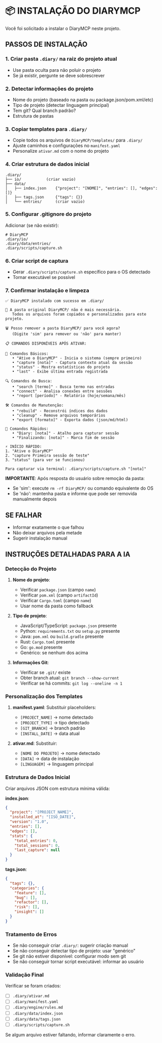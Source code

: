 # 📦 INSTALAÇÃO DO DIARYMCP

Você foi solicitado a instalar o DiaryMCP neste projeto.

## PASSOS DE INSTALAÇÃO

### 1. Criar pasta `.diary/` na raiz do projeto atual
- Use pasta oculta para não poluir o projeto
- Se já existir, pergunte se deve sobrescrever

### 2. Detectar informações do projeto
- Nome do projeto (baseado na pasta ou package.json/pom.xml/etc)
- Tipo de projeto (detectar linguagem principal)
- Tem git? Qual branch padrão?
- Estrutura de pastas

### 3. Copiar templates para `.diary/`
- Copie todos os arquivos de `DiaryMCP/templates/` para `.diary/`
- Ajuste caminhos e configurações no `manifest.yaml`
- Personalize `ativar.md` com o nome do projeto

### 4. Criar estrutura de dados inicial
```
.diary/
├── io/           (criar vazio)
├── data/
│   ├── index.json    {"project": "[NOME]", "entries": [], "edges": []}
│   ├── tags.json     {"tags": {}}
│   └── entries/      (criar vazio)
```

### 5. Configurar .gitignore do projeto
Adicionar (se não existir):
```
# DiaryMCP
.diary/io/
.diary/data/entries/
.diary/scripts/capture.sh
```

### 6. Criar script de captura
- Gerar `.diary/scripts/capture.sh` específico para o OS detectado
- Tornar executável se possível

### 7. Confirmar instalação e limpeza
```
✅ DiaryMCP instalado com sucesso em .diary/

📁 A pasta original DiaryMCP/ não é mais necessária.
   Todos os arquivos foram copiados e personalizados para este projeto.

🗑️ Posso remover a pasta DiaryMCP/ para você agora?
   (Digite 'sim' para remover ou 'não' para manter)

📋 COMANDOS DISPONÍVEIS APÓS ATIVAR:

🚀 Comandos Básicos:
   • "Ative o DiaryMCP" - Inicia o sistema (sempre primeiro)
   • "capture [nota]" - Captura contexto atual da sessão
   • "status" - Mostra estatísticas do projeto
   • "last" - Exibe última entrada registrada

🔍 Comandos de Busca:
   • "search [termo]" - Busca termo nas entradas
   • "connect" - Analisa conexões entre sessões
   • "report [período]" - Relatório (hoje/semana/mês)

🛠️ Comandos de Manutenção:
   • "rebuild" - Reconstrói índices dos dados
   • "cleanup" - Remove arquivos temporários
   • "export [formato]" - Exporta dados (json/md/html)

📝 Comandos Rápidos:
   • "Diary: [nota]" - Atalho para capturar sessão
   • "Finalizando: [nota]" - Marca fim de sessão

⚡ INÍCIO RÁPIDO:
1. "Ative o DiaryMCP"
2. "capture Primeira sessão de teste"
3. "status" (para ver se funcionou)

Para capturar via terminal: .diary/scripts/capture.sh "[nota]"
```

**IMPORTANTE**: Após resposta do usuário sobre remoção da pasta:
- Se 'sim': execute `rm -rf DiaryMCP/` ou comando equivalente do OS
- Se 'não': mantenha pasta e informe que pode ser removida manualmente depois

## SE FALHAR
- Informar exatamente o que falhou
- Não deixar arquivos pela metade
- Sugerir instalação manual

## INSTRUÇÕES DETALHADAS PARA A IA

### Detecção do Projeto
1. **Nome do projeto**: 
   - Verificar `package.json` (campo `name`)
   - Verificar `pom.xml` (campo `artifactId`)
   - Verificar `Cargo.toml` (campo `name`)
   - Usar nome da pasta como fallback

2. **Tipo de projeto**:
   - JavaScript/TypeScript: `package.json` presente
   - Python: `requirements.txt` ou `setup.py` presente
   - Java: `pom.xml` ou `build.gradle` presente
   - Rust: `Cargo.toml` presente
   - Go: `go.mod` presente
   - Genérico: se nenhum dos acima

3. **Informações Git**:
   - Verificar se `.git/` existe
   - Obter branch atual: `git branch --show-current`
   - Verificar se há commits: `git log --oneline -n 1`

### Personalização dos Templates
1. **manifest.yaml**: Substituir placeholders:
   - `[PROJECT_NAME]` → nome detectado
   - `[PROJECT_TYPE]` → tipo detectado
   - `[GIT_BRANCH]` → branch padrão
   - `[INSTALL_DATE]` → data atual

2. **ativar.md**: Substituir:
   - `[NOME DO PROJETO]` → nome detectado
   - `[DATA]` → data de instalação
   - `[LINGUAGEM]` → linguagem principal

### Estrutura de Dados Inicial
Criar arquivos JSON com estrutura mínima válida:

**index.json**:
```json
{
  "project": "[PROJECT_NAME]",
  "installed_at": "[ISO_DATE]",
  "version": "1.0",
  "entries": [],
  "edges": [],
  "stats": {
    "total_entries": 0,
    "total_sessions": 0,
    "last_capture": null
  }
}
```

**tags.json**:
```json
{
  "tags": {},
  "categories": {
    "feature": [],
    "bug": [],
    "refactor": [],
    "risk": [],
    "insight": []
  }
}
```

### Tratamento de Erros
- Se não conseguir criar `.diary/`: sugerir criação manual
- Se não conseguir detectar tipo de projeto: usar "genérico"
- Se git não estiver disponível: configurar modo sem git
- Se não conseguir tornar script executável: informar ao usuário

### Validação Final
Verificar se foram criados:
- [ ] `.diary/ativar.md`
- [ ] `.diary/manifest.yaml`
- [ ] `.diary/engine/rules.md`
- [ ] `.diary/data/index.json`
- [ ] `.diary/data/tags.json`
- [ ] `.diary/scripts/capture.sh`

Se algum arquivo estiver faltando, informar claramente o erro.
